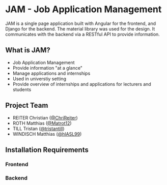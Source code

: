 # JAM - Job Application Management

JAM is a single page application built with Angular for the frontend, and Django for the backend. The material library was used for the design. It communicates with the backend via a RESTful API to provide information.

## What is JAM?

* Job Application Management
* Provide information "at a glance"
* Manage applications and internships
* Used in universtiy setting
* Provide overview of internships and applications for lecturers and students

## Project Team

* REITER Christian ([@ChriReiter](https://github.com/ChriReiter))
* ROTH Matthias ([@Matrot12](https://github.com/Matrot12))
* TILL Tristan ([@tristantill](https://github.com/tristantill))
* WINDISCH Matthias ([@hIASL99](https://github.com/hIASL99))

## Installation Requirements

### Frontend


### Backend
